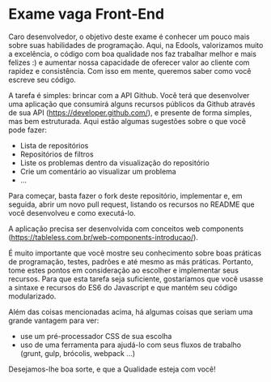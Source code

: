 Exame vaga Front-End
====================

Caro desenvolvedor, o objetivo deste exame é conhecer um pouco mais sobre suas habilidades de programação. Aqui, na Edools, valorizamos muito a excelência, o código com boa qualidade nos faz trabalhar melhor e mais felizes :) e aumentar nossa capacidade de oferecer valor ao cliente com rapidez e consistência. Com isso em mente, queremos saber como você escreve seu código.

A tarefa é simples: brincar com a API Github. Você terá que desenvolver uma aplicação que consumirá alguns recursos públicos da Github através de sua API (https://developer.github.com/), e presente de forma simples, mas bem estruturada. Aqui estão algumas sugestões sobre o que você pode fazer:

- Lista de repositórios
- Repositórios de filtros
- Liste os problemas dentro da visualização do repositório
- Crie um comentário ao visualizar um problema
- ...

Para começar, basta fazer o fork deste repositório, implementar e, em seguida, abrir um novo pull request, listando os recursos no README que você desenvolveu e como executá-lo.

A aplicação precisa ser desenvolvida com conceitos web components (https://tableless.com.br/web-components-introducao/). 

É muito importante que você mostre seu conhecimento sobre boas práticas de programação, testes, padrões e até mesmo as más práticas. Portanto, tome estes pontos em consideração ao escolher e implementar seus recursos. Para que esta tarefa seja suficiente, gostaríamos que você usasse a sintaxe e recursos do ES6 do Javascript e que mantém seu código modularizado.

Além das coisas mencionadas acima, há algumas coisas que seriam uma grande vantagem para ver:

- use um pré-processador CSS de sua escolha
- uso de uma ferramenta para ajudá-lo com seus fluxos de trabalho (grunt, gulp, brócolis, webpack ...)

Desejamos-lhe boa sorte, e que a Qualidade esteja com você!
